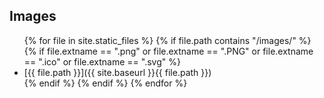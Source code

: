 
<H2>Images</H2>

<ul>
{% for file in site.static_files %}
  {% if file.path contains "/images/" %}
    {% if file.extname == ".png" or file.extname == ".PNG" or file.extname == ".ico" or file.extname == ".svg" %}
  <li> [{{ file.path }}]({{ site.baseurl }}{{ file.path }}) </li>
    {% endif %}
  {% endif %}
{% endfor %}
</ul>
